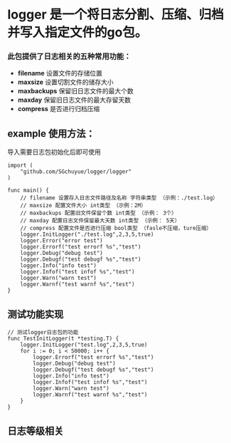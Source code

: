  logger 是一个将日志分割、压缩、归档并写入指定文件的go包。
=====
### 此包提供了日志相关的五种常用功能：
+ **filename** 设置文件的存储位置
+ **maxsize** 设置切割文件的储存大小
+ **maxbackups** 保留旧日志文件的最大个数
+ **maxday** 保留旧日志文件的最大存留天数
+ **compress** 是否进行归档压缩

 example 使用方法：
------
导入需要日志包初始化后即可使用

````
import (
	"github.com/SGchuyue/logger/logger"
)

func main() {
    // filename 设置存入日志文件路径及名称 字符串类型 （示例：./test.log）
    // maxsize 配置文件大小 int类型 （示例：2M）
    // maxbackups 配置旧文件保留个数 int类型 （示例： 3个）
    // maxday 配置日志文件保留最大天数 int类型 （示例： 5天）
    // compress 配置文件是否进行压缩 bool类型 （fasle不压缩，ture压缩） 
    logger.InitLogger("./test.log",2,3,5,true)
    logger.Error("error test")
    logger.Errorf("test errorf %s","test")
    logger.Debug("debug test")
    logger.Debugf("test debugf %s","test")
    logger.Info("info test")
    logger.Infof("test infof %s","test")
    logger.Warn("warn test")
    logger.Warnf("test warnf %s","test")
}
````

测试功能实现
---

````
// 测试logger日志包的功能
func TestInitLogger(t *testing.T) {
	logger.InitLogger("test.log",2,3,5,true)
	for i := 0; i < 50000; i++ {
    	logger.Errorf("test errorf %s","test")
    	logger.Debug("debug test")
    	logger.Debugf("test debugf %s","test")
    	logger.Info("info test")
    	logger.Infof("test infof %s","test")
    	logger.Warn("warn test")
    	logger.Warnf("test warnf %s","test")
	}
}
````
日志等级相关
---
